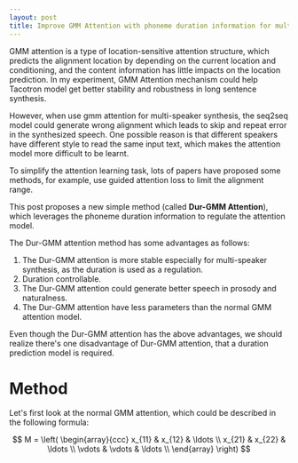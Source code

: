 ```yaml
---
layout: post
title: Improve GMM Attention with phoneme duration information for multi-speaker synthesis
---
```


<script src="https://cdn.mathjax.org/mathjax/latest/MathJax.js?config=TeX-AMS-MML_HTMLorMML" type="text/javascript"></script>

GMM attention is a type of location-sensitive attention structure, which predicts the alignment location by depending on the current location and conditioning, and the content information has little impacts on the location prediction. In my experiment, GMM Attention mechanism could help Tacotron model get better stability and robustness in long sentence synthesis.

However, when use gmm attention for multi-speaker synthesis, the seq2seq model could generate wrong alignment which leads to skip and repeat error in the synthesized speech. One possible reason is that different speakers have different style to read the same input text, which makes the attention model more difficult to be learnt.

To simplify the attention learning task, lots of papers have proposed some methods, for example, use guided attention loss to limit the alignment range. 

This post proposes a new simple method (called **Dur-GMM Attention**), which leverages the phoneme duration information to regulate the attention model. 

The Dur-GMM attention method has some advantages as follows:

1. The Dur-GMM attention is more stable especially for multi-speaker synthesis, as the duration is used as a regulation.
2. Duration controllable.
3. The Dur-GMM attention could generate better speech in prosody and naturalness.
4. The Dur-GMM attention have less parameters than the normal GMM attention model.

Even though the Dur-GMM attention has the above advantages, we should realize there's one disadvantage of Dur-GMM attention, that a duration prediction model is required.

# Method

Let's first look at the normal GMM attention, which could be described in the following formula:

$$
M = \left( \begin{array}{ccc}
x_{11} & x_{12} & \ldots \\
x_{21} & x_{22} & \ldots \\
\vdots & \vdots & \ldots \\
\end{array} \right)
$$
